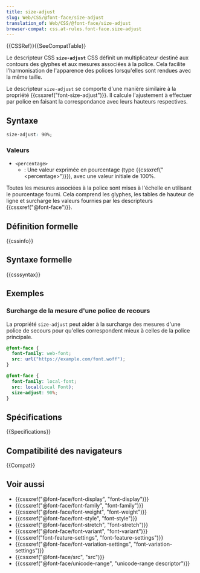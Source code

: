 ```yaml
---
title: size-adjust
slug: Web/CSS/@font-face/size-adjust
translation_of: Web/CSS/@font-face/size-adjust
browser-compat: css.at-rules.font-face.size-adjust
---
```

{{CSSRef}}{{SeeCompatTable}}

Le descripteur CSS **`size-adjust`** CSS définit un multiplicateur destiné aux contours des glyphes et aux mesures associées à la police. Cela facilite l'harmonisation de l'apparence des polices lorsqu'elles sont rendues avec la même taille.

Le descripteur `size-adjust` se comporte d'une manière similaire à la propriété {{cssxref("font-size-adjust")}}. Il calcule l'ajustement à effectuer par police en faisant la correspondance avec leurs hauteurs respectives.

## Syntaxe

```css
size-adjust: 90%;
```

### Valeurs

- `<percentage>`
  - : Une valeur exprimée en pourcentage (type {{cssxref("&lt;percentage&gt;")}}), avec une valeur initiale de 100%.

Toutes les mesures associées à la police sont mises à l'échelle en utilisant le pourcentage fourni. Cela comprend les glyphes, les tables de hauteur de ligne et surcharge les valeurs fournies par les descripteurs {{cssxref("@font-face")}}.

## Définition formelle

{{cssinfo}}

## Syntaxe formelle

{{csssyntax}}

## Exemples

### Surcharge de la mesure d'une police de recours

La propriété `size-adjust` peut aider à la surcharge des mesures d'une police de secours pour qu'elles correspondent mieux à celles de la police principale.

```css
@font-face {
  font-family: web-font;
  src: url("https://example.com/font.woff");
}

@font-face {
  font-family: local-font;
  src: local(Local Font);
  size-adjust: 90%;
}
```

## Spécifications

{{Specifications}}

## Compatibilité des navigateurs

{{Compat}}

## Voir aussi

- {{cssxref("@font-face/font-display", "font-display")}}
- {{cssxref("@font-face/font-family", "font-family")}}
- {{cssxref("@font-face/font-weight", "font-weight")}}
- {{cssxref("@font-face/font-style", "font-style")}}
- {{cssxref("@font-face/font-stretch", "font-stretch")}}
- {{cssxref("@font-face/font-variant", "font-variant")}}
- {{cssxref("font-feature-settings", "font-feature-settings")}}
- {{cssxref("@font-face/font-variation-settings", "font-variation-settings")}}
- {{cssxref("@font-face/src", "src")}}
- {{cssxref("@font-face/unicode-range", "unicode-range descriptor")}}
